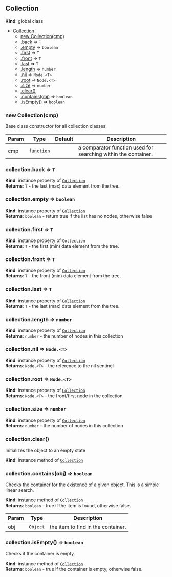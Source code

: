 <a name="Collection"></a>

## Collection
**Kind**: global class  

* [Collection](#Collection)
    * [new Collection(cmp)](#new_Collection_new)
    * [.back](#Collection+back) ⇒ <code>T</code>
    * [.empty](#Collection+empty) ⇒ <code>boolean</code>
    * [.first](#Collection+first) ⇒ <code>T</code>
    * [.front](#Collection+front) ⇒ <code>T</code>
    * [.last](#Collection+last) ⇒ <code>T</code>
    * [.length](#Collection+length) ⇒ <code>number</code>
    * [.nil](#Collection+nil) ⇒ <code>Node.&lt;T&gt;</code>
    * [.root](#Collection+root) ⇒ <code>Node.&lt;T&gt;</code>
    * [.size](#Collection+size) ⇒ <code>number</code>
    * [.clear()](#Collection+clear)
    * [.contains(obj)](#Collection+contains) ⇒ <code>boolean</code>
    * [.isEmpty()](#Collection+isEmpty) ⇒ <code>boolean</code>

<a name="new_Collection_new"></a>

### new Collection(cmp)
Base class constructor for all collection classes.


| Param | Type | Default | Description |
| --- | --- | --- | --- |
| cmp | <code>function</code> | <code></code> | a comparator function used for searching within the container. |

<a name="Collection+back"></a>

### collection.back ⇒ <code>T</code>
**Kind**: instance property of [<code>Collection</code>](#Collection)  
**Returns**: <code>T</code> - the last (max) data element from the tree.  
<a name="Collection+empty"></a>

### collection.empty ⇒ <code>boolean</code>
**Kind**: instance property of [<code>Collection</code>](#Collection)  
**Returns**: <code>boolean</code> - return true if the list has no nodes, otherwise false  
<a name="Collection+first"></a>

### collection.first ⇒ <code>T</code>
**Kind**: instance property of [<code>Collection</code>](#Collection)  
**Returns**: <code>T</code> - the first (min) data element from the tree.  
<a name="Collection+front"></a>

### collection.front ⇒ <code>T</code>
**Kind**: instance property of [<code>Collection</code>](#Collection)  
**Returns**: <code>T</code> - the front (min) data element from the tree.  
<a name="Collection+last"></a>

### collection.last ⇒ <code>T</code>
**Kind**: instance property of [<code>Collection</code>](#Collection)  
**Returns**: <code>T</code> - the last (max) data element from the tree.  
<a name="Collection+length"></a>

### collection.length ⇒ <code>number</code>
**Kind**: instance property of [<code>Collection</code>](#Collection)  
**Returns**: <code>number</code> - the number of nodes in this collection  
<a name="Collection+nil"></a>

### collection.nil ⇒ <code>Node.&lt;T&gt;</code>
**Kind**: instance property of [<code>Collection</code>](#Collection)  
**Returns**: <code>Node.&lt;T&gt;</code> - the reference to the nil sentinel  
<a name="Collection+root"></a>

### collection.root ⇒ <code>Node.&lt;T&gt;</code>
**Kind**: instance property of [<code>Collection</code>](#Collection)  
**Returns**: <code>Node.&lt;T&gt;</code> - the front/first node in the collection  
<a name="Collection+size"></a>

### collection.size ⇒ <code>number</code>
**Kind**: instance property of [<code>Collection</code>](#Collection)  
**Returns**: <code>number</code> - the number of nodes in this collection  
<a name="Collection+clear"></a>

### collection.clear()
Initializes the object to an empty state

**Kind**: instance method of [<code>Collection</code>](#Collection)  
<a name="Collection+contains"></a>

### collection.contains(obj) ⇒ <code>boolean</code>
Checks the container for the existence of a given object.  This is
a simple linear search.

**Kind**: instance method of [<code>Collection</code>](#Collection)  
**Returns**: <code>boolean</code> - true if the item is found, otherwise false.  

| Param | Type | Description |
| --- | --- | --- |
| obj | <code>Object</code> | the item to find in the container. |

<a name="Collection+isEmpty"></a>

### collection.isEmpty() ⇒ <code>boolean</code>
Checks if the container is empty.

**Kind**: instance method of [<code>Collection</code>](#Collection)  
**Returns**: <code>boolean</code> - true if the container is empty, otherwise false.  
